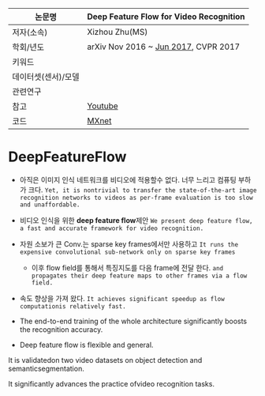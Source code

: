 |논문명 | Deep Feature Flow for Video Recognition|
| --- | --- |
| 저자\(소속\) | Xizhou Zhu\(MS\) |
| 학회/년도 | arXiv Nov 2016 ~ [Jun 2017](https://arxiv.org/abs/1611.07715), CVPR 2017 |
| 키워드 | |
| 데이터셋(센서)/모델 | |
| 관련연구||
| 참고 |[Youtube](https://www.youtube.com/watch?v=J0rMHE6ehGw) |
| 코드 |[MXnet](https://github.com/msracver/Deep-Feature-Flow) |

# DeepFeatureFlow

- 아직은 이미지 인식 네트워크를 비디오에 적용할수 없다. 너무 느리고 컴퓨팅 부하가 크다. `Yet, it is nontrivial to transfer the state-of-the-art image recognition networks to videos as per-frame evaluation is too slow and unaffordable.`

- 비디오 인식을 위한 **deep feature flow**제안 `We present deep feature flow, a fast and accurate framework for video recognition. `

- 자원 소보가 큰 Conv.는 sparse key frames에서만 사용하고 `It runs the expensive convolutional sub-network only on sparse key frames `
    - 이후 flow field를 통해서 특징지도를 다음 frame에 전달 한다. `and propagates their deep feature maps to other frames via a flow field. `

- 속도 향상을 가져 왔다. `It achieves significant speedup as flow computationis relatively fast. `

- The end-to-end training of the whole architecture significantly boosts the recognition accuracy. 

- Deep feature flow is flexible and general. 

It is validatedon two video datasets on object detection and semanticsegmentation. 

It significantly advances the practice ofvideo recognition tasks.
